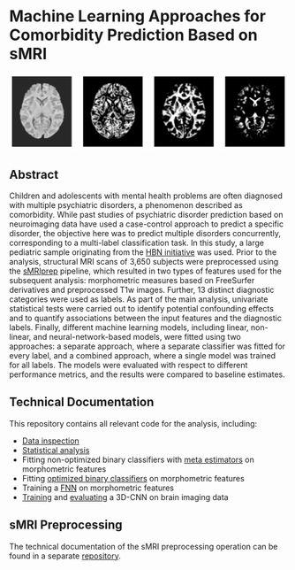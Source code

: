 # Machine Learning Approaches for Comorbidity Prediction Based on sMRI

![Brain image types](plots/thefour.svg)

## Abstract

Children and adolescents with mental health problems are often diagnosed with multiple psychiatric disorders, a phenomenon described as comorbidity. While past studies of psychiatric disorder prediction based on neuroimaging data have used a case-control approach to predict a specific disorder, the objective here was to predict multiple disorders concurrently, corresponding to a multi-label classification task. In this study, a large pediatric sample originating from the [HBN initiative](http://fcon_1000.projects.nitrc.org/indi/cmi_healthy_brain_network/About.html) was used. Prior to the analysis, structural MRI scans of 3,650 subjects were preprocessed using the [sMRIprep](https://www.nipreps.org/smriprep/) pipeline, which resulted in two types of features used for the subsequent analysis: morphometric measures based on FreeSurfer derivatives and preprocessed T1w images. Further, 13 distinct diagnostic categories were used as labels. As part of the main analysis, univariate statistical tests were carried out to identify potential confounding effects and to quantify associations between the input features and the diagnostic labels. Finally, different machine learning models, including linear, non-linear, and neural-network-based models, were fitted using two approaches: a separate approach, where a separate classifier was fitted for every label, and a combined approach, where a single model was trained for all labels. The models were evaluated with respect to different performance metrics, and the results were compared to baseline estimates.

## Technical Documentation

This repository contains all relevant code for the analysis, including:
- [Data inspection](data_inspection.ipynb)
- [Statistical analysis](statistical_analysis.ipynb)
- Fitting non-optimized binary classifiers with [meta estimators](meta_estimator_analysis.ipynb) on morphometric features
- Fitting [optimized binary classifiers](individual_estimator_analysis.ipynb) on morphometric features
- Training a [FNN](fnn.ipynb) on morphometric features
- [Training](sfcn_train.py) and [evaluating](sfcn_eval.py) a 3D-CNN on brain imaging data

## sMRI Preprocessing

The technical documentation of the sMRI preprocessing operation can be found in a separate [repository](https://github.com/braindatalab/mri_preprocessing).
